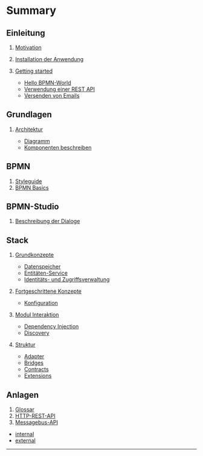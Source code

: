 # Summary

## Einleitung

1. [Motivation](README.md)
1. [Installation der Anwendung](introduction/installation.md)
1. [Getting started](introduction/getting-started/README.md)

   * [Hello BPMN-World](introduction/getting-started/hello-bpmn-world.md)
   * [Verwendung einer REST API](introduction/getting-started/http-rest-api.md)
   * [Versenden von Emails](introduction/getting-started/sending-emails.md)
  <!-- * [Konfiguration des Stacks (skateboard)](introduction/getting-started/skateboard.md) -->

## Grundlagen

1. [Architektur](basics/README.md)

   * [Diagramm](basics/architektur/diagramm.md)
   * [Komponenten beschreiben](basics/architektur/komponenten/README.md)
  <!-- * [Abgrenzung](basics/architektur/komponenten/abgrenzung.md) -->
<!-- * [Erweiterte Architektur](basics/erweiterte-architektur.md) -->

## BPMN

1. [Styleguide](bpmn/styleguide.md)
1. [BPMN Basics](bpmn/bpmn-basics/README.md)
  <!-- * [Typisierte Tasks](bpmn/bpmn-basics/typisierte-tasks.md) -->
<!-- * [Beispiel-Prozesse](bpmn/beispiel-prozesse.md) -->

## BPMN-Studio

1. [Beschreibung der Dialoge](bpmn-studio/beschreibung-dialoge.md)
<!-- * [Hands-On](bpmn-studio/hands-on/README.md) -->
  <!-- * [Prozess erstellen](bpmn-studio/hands-on/prozess-erstellen.md) -->
  <!-- * [Process parametrisieren](bpmn-studio/hands-on/prozess-parametrisieren.md) -->

<!-- ## Integration -->

<!-- * [ConsumerClientApi](integration/consumer-client-API/README.md) -->
  <!-- * [Ziel und Aufgabe](integration/consumer-client-API/ziel-und-aufgaben.md) -->
  <!-- * [Einbinden in](integration/consumer-client-API/einbinden-in.md) -->
<!-- * ["in Prozess"-Verwendung](integration/in-prozess-verwendung.md) -->

## Stack

1. [Grundkonzepte](andere-themen/stack/basic-concepts/README.md)

   * [Datenspeicher](andere-themen/stack/basic-concepts/datastore.md)
   * [Entitäten-Service](andere-themen/stack/basic-concepts/entity-services.md)
   * [Identitäts- und Zugriffsverwaltung](andere-themen/stack/basic-concepts/identity-access-management.md)

1. [Fortgeschrittene Konzepte](andere-themen/stack/advanced-concepts/README.md)

   * [Konfiguration](andere-themen/stack/advanced-concepts/configuration.md)

1. [Modul Interaktion](andere-themen/stack/module-interaction/README.md)

   * [Dependency Injection](andere-themen/stack/module-interaction/dependendy-injection.md)
   * [Discovery](andere-themen/stack/module-interaction/discovery.md)

1. [Struktur](andere-themen/stack/structure/README.md)

   * [Adapter](andere-themen/stack/structure/adapters.md)
   * [Bridges](andere-themen/stack/structure/bridges.md)
   * [Contracts](andere-themen/stack/structure/contracts.md)
   * [Extensions](andere-themen/stack/structure/extensions.md)

<!-- ## Tutorials -->

<!-- * [Erweitertes Setup](tutorial/erweitertes-setup.md) -->

<!-- ## Betrieb -->

<!-- * [Cluster-Setup](ideen-fuer-den-betrieb/cluster-setup.md) -->
<!-- * [Browser-Setup](ideen-fuer-den-betrieb/browser-setup.md) -->

## Anlagen

1. [Glossar](anhang/GLOSSARY.md)
1. [HTTP-REST-API](andere-themen/cheat-sheet/http-rest-api/README.md)
1. [Messagebus-API](andere-themen/cheat-sheet/messagebus/README.md)
  * [internal](andere-themen/cheat-sheet/messagebus/internal/README.md)
  * [external](andere-themen/cheat-sheet/messagebus/external/README.md)
<!-- * [Literaturverweise](anhang/literaturverweise.md) -->

---

<!-- * [FAQ](faq.md) -->
<!-- * [Troubleshooting](troubleshooting.md) -->
<!-- * [Reference](reference/README.md) -->
